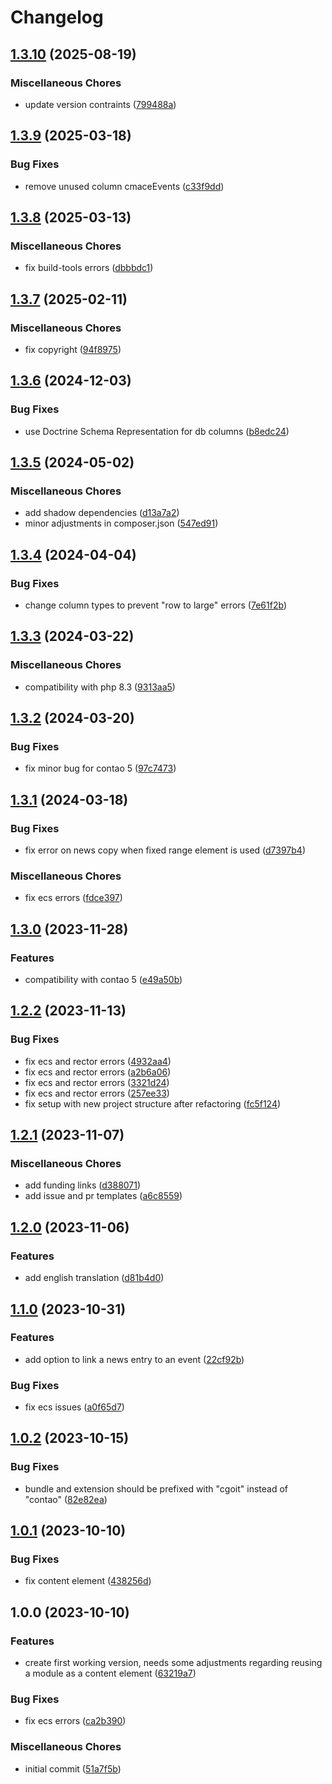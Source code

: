 # Changelog

## [1.3.10](https://github.com/cgoIT/contao-cmace-bundle/compare/v1.3.9...v1.3.10) (2025-08-19)


### Miscellaneous Chores

* update version contraints ([799488a](https://github.com/cgoIT/contao-cmace-bundle/commit/799488ae86a3ee3375e134c3debe7e48c9a63007))

## [1.3.9](https://github.com/cgoIT/contao-cmace-bundle/compare/v1.3.8...v1.3.9) (2025-03-18)


### Bug Fixes

* remove unused column cmaceEvents ([c33f9dd](https://github.com/cgoIT/contao-cmace-bundle/commit/c33f9dd5fa7a04e84ce326ae066e9048e54c20f9))

## [1.3.8](https://github.com/cgoIT/contao-cmace-bundle/compare/v1.3.7...v1.3.8) (2025-03-13)


### Miscellaneous Chores

* fix build-tools errors ([dbbbdc1](https://github.com/cgoIT/contao-cmace-bundle/commit/dbbbdc19219ab65b2f254afb62b2fa75913fc7df))

## [1.3.7](https://github.com/cgoIT/contao-cmace-bundle/compare/v1.3.6...v1.3.7) (2025-02-11)


### Miscellaneous Chores

* fix copyright ([94f8975](https://github.com/cgoIT/contao-cmace-bundle/commit/94f89755d2ae9cd8a468c1f6954d09be94bdb47b))

## [1.3.6](https://github.com/cgoIT/contao-cmace-bundle/compare/v1.3.5...v1.3.6) (2024-12-03)


### Bug Fixes

* use Doctrine Schema Representation for db columns ([b8edc24](https://github.com/cgoIT/contao-cmace-bundle/commit/b8edc24cf374ad0a4c366d8a3a06e1c4b99f7bcf))

## [1.3.5](https://github.com/cgoIT/contao-cmace-bundle/compare/v1.3.4...v1.3.5) (2024-05-02)


### Miscellaneous Chores

* add shadow dependencies ([d13a7a2](https://github.com/cgoIT/contao-cmace-bundle/commit/d13a7a209e2388a90ce632204f310608d1859900))
* minor adjustments in composer.json ([547ed91](https://github.com/cgoIT/contao-cmace-bundle/commit/547ed91e1d3289d25e4b905c3bea3bee9a7610d3))

## [1.3.4](https://github.com/cgoIT/contao-cmace-bundle/compare/v1.3.3...v1.3.4) (2024-04-04)


### Bug Fixes

* change column types to prevent "row to large" errors ([7e61f2b](https://github.com/cgoIT/contao-cmace-bundle/commit/7e61f2b87ab38f95f599f6496a15f719003a3a1f))

## [1.3.3](https://github.com/cgoIT/contao-cmace-bundle/compare/v1.3.2...v1.3.3) (2024-03-22)


### Miscellaneous Chores

* compatibility with php 8.3 ([9313aa5](https://github.com/cgoIT/contao-cmace-bundle/commit/9313aa5009bd70dc1615289010c9280d11d65742))

## [1.3.2](https://github.com/cgoIT/contao-cmace-bundle/compare/v1.3.1...v1.3.2) (2024-03-20)


### Bug Fixes

* fix minor bug for contao 5 ([97c7473](https://github.com/cgoIT/contao-cmace-bundle/commit/97c7473702010e0651f7b895c2775d6fa3a8807d))

## [1.3.1](https://github.com/cgoIT/contao-cmace-bundle/compare/v1.3.0...v1.3.1) (2024-03-18)


### Bug Fixes

* fix error on news copy when fixed range element is used ([d7397b4](https://github.com/cgoIT/contao-cmace-bundle/commit/d7397b4c939fb5cdc23cfc6c50d9eb275b237ab3))


### Miscellaneous Chores

* fix ecs errors ([fdce397](https://github.com/cgoIT/contao-cmace-bundle/commit/fdce3976b91bb5c0cee22ca59aa1d7f2f8803c19))

## [1.3.0](https://github.com/cgoIT/contao-cmace-bundle/compare/v1.2.2...v1.3.0) (2023-11-28)


### Features

* compatibility with contao 5 ([e49a50b](https://github.com/cgoIT/contao-cmace-bundle/commit/e49a50b6caff574d776619f00d66757a55c116d7))

## [1.2.2](https://github.com/cgoIT/contao-cmace-bundle/compare/v1.2.1...v1.2.2) (2023-11-13)


### Bug Fixes

* fix ecs and rector errors ([4932aa4](https://github.com/cgoIT/contao-cmace-bundle/commit/4932aa42199e022847d740d8915c2b9b8f173e9c))
* fix ecs and rector errors ([a2b6a06](https://github.com/cgoIT/contao-cmace-bundle/commit/a2b6a06808c79dee01836934a411841b8b7e63b4))
* fix ecs and rector errors ([3321d24](https://github.com/cgoIT/contao-cmace-bundle/commit/3321d2455e13e9d3c544cd0868f67ecbf5d2da55))
* fix ecs and rector errors ([257ee33](https://github.com/cgoIT/contao-cmace-bundle/commit/257ee33a0f1d59100007b9b7fb7eda634ffed0ad))
* fix setup with new project structure after refactoring ([fc5f124](https://github.com/cgoIT/contao-cmace-bundle/commit/fc5f1248f70d25d963036944ff1011215f77b823))

## [1.2.1](https://github.com/cgoIT/contao-cmace-bundle/compare/v1.2.0...v1.2.1) (2023-11-07)


### Miscellaneous Chores

* add funding links ([d388071](https://github.com/cgoIT/contao-cmace-bundle/commit/d388071754365a97913ef2e7505a89c236242a4c))
* add issue and pr templates ([a6c8559](https://github.com/cgoIT/contao-cmace-bundle/commit/a6c855917543f5ff78871872d7bbec4c9ab0c279))

## [1.2.0](https://github.com/cgoIT/contao-cmace-bundle/compare/v1.1.0...v1.2.0) (2023-11-06)


### Features

* add english translation ([d81b4d0](https://github.com/cgoIT/contao-cmace-bundle/commit/d81b4d0c4bc2c62b23a16af02087c87cc89d8371))

## [1.1.0](https://github.com/cgoIT/contao-cmace-bundle/compare/v1.0.2...v1.1.0) (2023-10-31)


### Features

* add option to link a news entry to an event ([22cf92b](https://github.com/cgoIT/contao-cmace-bundle/commit/22cf92b16eed04f410a85315333b7317424f8017))


### Bug Fixes

* fix ecs issues ([a0f65d7](https://github.com/cgoIT/contao-cmace-bundle/commit/a0f65d7a24e0801f72207bdf4412680ab92290bb))

## [1.0.2](https://github.com/cgoIT/contao-cmace-bundle/compare/v1.0.1...v1.0.2) (2023-10-15)


### Bug Fixes

* bundle and extension should be prefixed with "cgoit" instead of "contao" ([82e82ea](https://github.com/cgoIT/contao-cmace-bundle/commit/82e82eaab82b30efaa6395393e197fdae7881e7f))

## [1.0.1](https://github.com/cgoIT/contao-cmace-bundle/compare/v1.0.0...v1.0.1) (2023-10-10)


### Bug Fixes

* fix content element ([438256d](https://github.com/cgoIT/contao-cmace-bundle/commit/438256d7fd0308a146cb0456b6279f47bcc9241e))

## 1.0.0 (2023-10-10)


### Features

* create first working version, needs some adjustments regarding reusing a module as a content element ([63219a7](https://github.com/cgoIT/contao-cmace-bundle/commit/63219a76df873c44babfd8fb741ff7ba23948bbc))


### Bug Fixes

* fix ecs errors ([ca2b390](https://github.com/cgoIT/contao-cmace-bundle/commit/ca2b390173863399148502322acd3bb98f36298c))


### Miscellaneous Chores

* initial commit ([51a7f5b](https://github.com/cgoIT/contao-cmace-bundle/commit/51a7f5b411ec48d1e54cde53bac97c24f4813a99))
